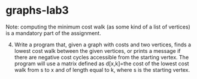 # graphs-lab3

Note: computing the minimum cost walk (as some kind of a list of vertices) is a mandatory part of the assignment.

4. Write a program that, given a graph with costs and two vertices, finds a lowest cost walk between the given vertices, or prints a message if there are negative cost cycles accessible from the starting vertex. The program will use a matrix defined as d[x,k]=the cost of the lowest cost walk from s to x and of length equal to k, where s is the starting vertex.
